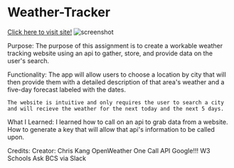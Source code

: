 # Weather-Tracker

[Click here to visit site!](https://kjman26.github.io/Weather-Tracker/)
![screenshot]("screenshot_weather_tracker.png")



Purpose:
    The purpose of this assignment is to create a workable weather tracking website using an api to gather, store, and provide data on the user's search. 

Functionality:
    The app will allow users to choose a location by city that will then provide them with a detailed description of that area's weather and a five-day forecast labeled with the dates.

    The website is intuitive and only requires the user to search a city and will recieve the weather for the next today and the next 5 days.


What I Learned:
    I learned how to call on an api to grab data from a website. How to generate a key that will allow that api's information to be called upon. 

Credits:
Creator: Chris Kang
OpenWeather One Call API 
Google!!!
W3 Schools
Ask BCS via Slack